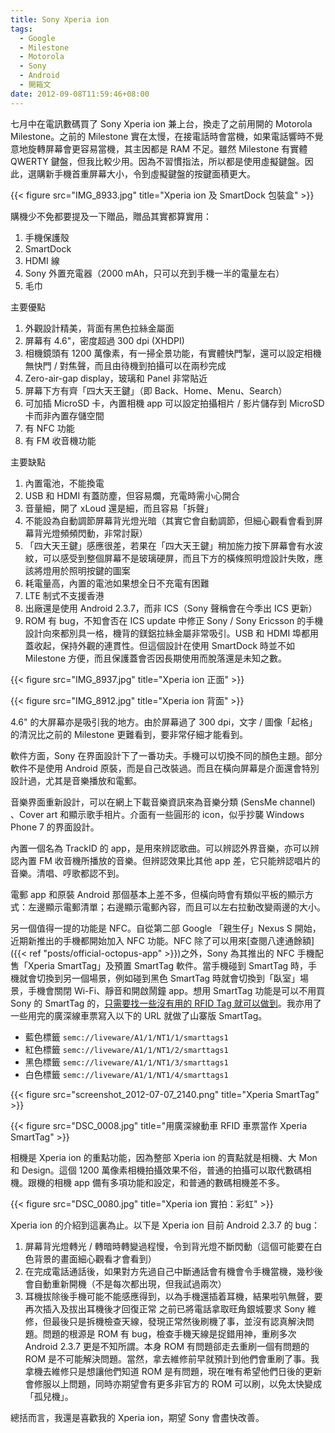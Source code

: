 ```yaml
---
title: Sony Xperia ion
tags:
  - Google
  - Milestone
  - Motorola
  - Sony
  - Android
  - 開箱文
date: 2012-09-08T11:59:46+08:00
---
```


七月中在電訊數碼買了 Sony Xperia ion 兼上台，換走了之前用開的 Motorola Milestone。之前的 Milestone 實在太慢，在接電話時會當機，如果電話響時不覺意地旋轉屏幕會更容易當機，其主因都是 RAM 不足。雖然 Milestone 有實體 QWERTY 鍵盤，但我比較少用。因為不習慣指法，所以都是使用虛擬鍵盤。因此，選購新手機首重屏幕大小，令到虛擬鍵盤的按鍵面積更大。

<!--more-->

{{< figure src="IMG_8933.jpg" title="Xperia ion 及 SmartDock 包裝盒" >}}

購機少不免都要提及一下贈品，贈品其實都算實用：

1. 手機保護殼
2. SmartDock
3. HDMI 線
4. Sony 外置充電器（2000 mAh，只可以充到手機一半的電量左右）
5. 毛巾

主要優點

1. 外觀設計精美，背面有黑色拉絲金屬面
2. 屏幕有 4.6"，密度超過 300 dpi (XHDPI)
3. 相機鏡頭有 1200 萬像素，有一掃全景功能，有實體快門掣，還可以設定相機無快門 / 對焦聲，而且由待機到拍攝可以在兩秒完成
4. Zero-air-gap display，玻璃和 Panel 非常貼近
5. 屏幕下方有齊「四大天王鍵」（即 Back、Home、Menu、Search）
6. 可加插 MicroSD 卡，內置相機 app 可以設定拍攝相片 / 影片儲存到 MicroSD 卡而非內置存儲空間
7. 有 NFC 功能
8. 有 FM 收音機功能

主要缺點

1. 內置電池，不能換電
2. USB 和 HDMI 有蓋防塵，但容易爛，充電時需小心開合
3. 音量細，開了 xLoud 還是細，而且容易「拆聲」
4. 不能設為自動調節屏幕背光燈光暗（其實它會自動調節，但細心觀看會看到屏幕背光燈頻頻閃動，非常討厭）
5. 「四大天王鍵」感應很差，若果在「四大天王鍵」稍加施力按下屏幕會有水波紋，可以感受到整個屏幕不是玻璃硬屏，而且下方的橫條照明燈設計失敗，應該將燈用於照明按鍵的圖案
6. 耗電量高，內置的電池如果想全日不充電有困難
7. LTE 制式不支援香港
8. 出廠還是使用 Android 2.3.7，而非 ICS（Sony 聲稱會在今季出 ICS 更新）
9. ROM 有 bug，不知會否在 ICS update 中修正
Sony / Sony Ericsson 的手機設計向來都別具一格，機背的鎂鋁拉絲金屬非常吸引。USB 和 HDMI 埠都用蓋收起，保持外觀的連貫性。但這個設計在使用 SmartDock 時並不如 Milestone 方便，而且保護蓋會否因長期使用而脫落還是未知之數。

{{< figure src="IMG_8937.jpg" title="Xperia ion 正面" >}}

{{< figure src="IMG_8912.jpg" title="Xperia ion 背面" >}}

4.6" 的大屏幕亦是吸引我的地方。由於屏幕過了 300 dpi，文字 / 圖像「起格」的清況比之前的 Milestone 更難看到，要非常仔細才能看到。

軟件方面，Sony 在界面設計下了一番功夫。手機可以切換不同的顏色主題。部分軟件不是使用 Android 原裝，而是自己改裝過。而且在橫向屏幕是介面還會特別設計過，尤其是音樂播放和電郵。

音樂界面重新設計，可以在網上下載音樂資訊來為音樂分類 (SensMe channel) 、Cover art 和顯示歌手相片。介面有一些圓形的 icon，似乎抄襲 Windows Phone 7 的界面設計。

內置一個名為 TrackID 的 app，是用來辨認歌曲。可以辨認外界音樂，亦可以辨認內置 FM 收音機所播放的音樂。但辨認效果比其他 app 差，它只能辨認唱片的音樂。清唱、哼歌都認不到。

電郵 app 和原裝 Android 那個基本上差不多，但橫向時會有類似平板的顯示方式：左邊顯示電郵清單；右邊顯示電郵內容，而且可以左右拉動改變兩邊的大小。

另一個值得一提的功能是 NFC。自從第二部 Google 「親生仔」Nexus S 開始，近期新推出的手機都開始加入 NFC 功能。NFC 除了可以用來[查閱八達通餘額]({{< ref "posts/official-octopus-app" >}})之外，Sony 為其推出的 NFC 手機配售「Xperia SmartTag」及預置 SmartTag 軟件。當手機碰到 SmartTag 時，手機就會切換到另一個場景，例如碰到黑色 SmartTag 時就會切換到「臥室」場景，手機會關閉 Wi-Fi、靜音和開啟鬧鐘 app。想用 SmartTag 功能是可以不用買 Sony 的 SmartTag 的，[只需要找一些沒有用的 RFID Tag 就可以做到](http://gphonefans.net/thread-98644-1-1.html)。我亦用了一些用完的廣深線車票寫入以下的 URL 就做了山寨版 SmartTag。

* 藍色標籤 `semc://liveware/A1/1/NT1/1/smarttags1`
* 紅色標籤 `semc://liveware/A1/1/NT1/2/smarttags1`
* 黑色標籤 `semc://liveware/A1/1/NT1/3/smarttags1`
* 白色標籤 `semc://liveware/A1/1/NT1/4/smarttags1`

{{< figure src="screenshot_2012-07-07_2140.png" title="Xperia SmartTag" >}}

{{< figure src="DSC_0008.jpg" title="用廣深線動車 RFID 車票當作 Xperia SmartTag" >}}

相機是 Xperia ion 的重點功能，因為整部 Xperia ion 的賣點就是相機、大 Mon 和 Design。這個 1200 萬像素相機拍攝效果不俗，普通的拍攝可以取代數碼相機。跟機的相機 app 備有多項功能和設定，和普通的數碼相機差不多。

{{< figure src="DSC_0080.jpg" title="Xperia ion 實拍：彩虹" >}}

Xperia ion 的介紹到這裏為止。以下是 Xperia ion 目前 Android 2.3.7 的 bug：

1. 屏幕背光燈轉光 / 轉暗時轉變過程慢，令到背光燈不斷閃動（這個可能要在白色背景的畫面細心觀看才會看到）
2. 在完成電話通話後，如果對方先過自己中斷通話會有機會令手機當機，幾秒後會自動重新開機（不是每次都出現，但我試過兩次）
3. 耳機拔除後手機可能不能感應得到，以為手機還插着耳機，結果啦叭無聲，要再次插入及拔出耳機後才回復正常
之前已將電話拿取旺角銀城要求 Sony 維修，但最後只是拆機檢查天線，發現正常然後刷機了事，並沒有認真解決問題。問題的根源是 ROM 有 bug，檢查手機天線是捉錯用神，重刷多次 Android 2.3.7 更是不知所謂。本身 ROM 有問題郤走去重刷一個有問題的 ROM 是不可能解決問題。當然，拿去維修前早就預計到他們會重刷了事。我拿機去維修只是想讓他們知道 ROM 是有問題，現在唯有希望他們日後的更新會修服以上問題，同時亦期望會有更多非官方的 ROM 可以刷，以免太快變成「孤兒機」。

總括而言，我還是喜歡我的 Xperia ion，期望 Sony 會盡快改善。
